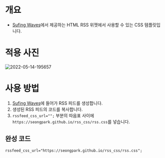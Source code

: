 # 개요
- <a href="https://surfing-waves.com/feed.htm">Sufing Waves</a>에서 제공하는 HTML RSS 위젯에서 사용할 수 있는 CSS 템플릿입니다.

# 적용 사진
<img src="https://i.ibb.co/KDmPf24/2022-05-14-195657.png" alt="2022-05-14-195657" border="0">

# 사용 방법
1. <a href="https://surfing-waves.com/feed.htm">Sufing Waves</a>에 들어가 RSS 피드를 생성합니다.
2. 생성된 RSS 피드의 코드를 복사합니다.
3. ```rssfeed_css_url="";``` 부분의 따음표 사이에 ```https://seongpark.github.io/rss_css/rss.css```를 넣습니다.

## 완성 코드
```rssfeed_css_url="https://seongpark.github.io/rss_css/rss.css";```
